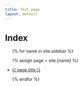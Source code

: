 ```yaml
---
title: Test page
layout: default
---
```


# Index

<ul>
{% for name in site.sidebar %}

  {% assign page = site.[name] %}

<li><a href="{{ page.url }}">{{ page.title }}</a></li>

{% endfor %}
</ul>

